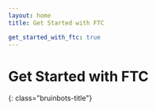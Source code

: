 ```yaml
---
layout: home
title: Get Started with FTC

get_started_with_ftc: true
---
```


<div class="text-center" markdown="1">

# Get Started with FTC
{: class="bruinbots-title"}

</div>